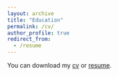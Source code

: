 ```yaml
---
layout: archive
title: "Education"
permalink: /cv/
author_profile: true
redirect_from:
  - /resume
---
```


You can download my [cv](../files/cv_md_rizwan_parvez) or [resume](../files/resume_md_rizwan_parvez.pdf).

    
